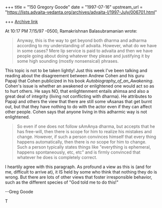 +++
title = "150 Gregory Goode"
date = "1997-07-16"
upstream_url = "https://lists.advaita-vedanta.org/archives/advaita-l/1997-July/006701.html"

+++
[Archive link](https://lists.advaita-vedanta.org/archives/advaita-l/1997-July/006701.html)

At 10:17 PM 7/15/97 -0500, Ramakrishnan Balasubramanian wrote:
>Anyway, this is the way to get beyond both dharma and adharma according
>to my understanding of advaita. However, what do we have in some cases?
>Mere lip service is paid to advaita and then we have people going about
>doing whatever they please and justifying it by some high sounding
>(mostly nonsensical) phrases.

This topic is not to be taken lightly!  Just this week I've been talking
and reading about the disagreement between Andrew Cohen and his guru
Papaji that Cohen publicized in his book _Autobiography_of_an_Awakening_.
Cohen's issue is whether an awakened or enlightened one would act so as
to hurt others.  He says NO, that enlightenment entails ahimsa and also
a great deal of integrity (living not conflicting with dharma).  He
attributes to Papaji and others the view that there are still some
vAsanas that get burnt out, but that they have nothing to do with the
actor even if they can affect other people.  Cohen says that anyone
living in this adharmic way is not enlightened.

>So even if one does not follow sAmAnya dharma, but accepts that he has
>free-will, then there is scope for him to realize his mistakes and
>change. However, if such a person convinces himself that every thing
>happens automatically, then there is _no_ scope for him to change. Such
>a person typically states things like "everything is ephemeral, happens
>spontaneously, etc, etc" and is firmly convinced that whatever he does
>is completely correct.

I heartily agree with this paragraph.  As profound a view as this is
(and for me, difficult to arrive at), it IS held by some who think that
nothing they do is wrong.  But there are lots of other views that foster
irresponsible behavior, such as the different species of "God told me
to do this!"

--Greg Goode

T


